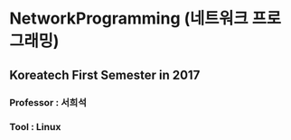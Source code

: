 # NetworkProgramming (네트워크 프로그래밍)
## Koreatech First Semester in 2017
### Professor : 서희석
### Tool : Linux
